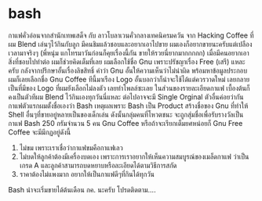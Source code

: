 # bash
กาแฟคั่วอ่อนจากสำนักเทพเสด็จ กับ ลาวโบลาเวนคั่วกลางเทคนิครมควัน จาก Hacking Coffee ที่ผม Blend เล่นๆไว้กินกับลูก มีคนชิมแล้วชอบและอยากเอาไปขาย ผมเองก็อยากขายนะครับแต่เปลืองเวลามาจริงๆ (พี่หนุ่ม แกโทรมาวันก่อนก็คุยเรื่องนี้กัน ขายให้รวยนี่ยากมากกกกก) เมื่อมีคนอยากเอาสิ่งที่ชอบไปทำต่อ ผมก็ช่วยคิดเต็มที่เลย ผมเลือกใช้ชื่อ Gnu เพราะปรัชญาเรื่อง Free (เสรี) แหละครับ กลังจากปรึกษาอั้นเรื่องลิขสิทธิ์ คำว่า Gnu อั้นให้ความเห็นว่าไม่น่าผิด พร้อมหาข้อมูลประกอบ ผมก็เลยเลือกชื่อ Gnu Coffee ทีนี้มาเรือง Logo อั้นบอกว่าก็น่าจะใช้ได้แต่ควรวาดใหม่ เลยกลายเป็นที่มีของ Logo ที่ผมยังเลือกไม่ลงตัว เลยทำโพลล์ซะเลย
ในส่วนของรายละเอียดกาแฟ เบื้องต้นก็คงเป็นตัวทีผม Blend ไว้กินเองทุกวันนี่แหละ ต่อไปอาจจะมี Single Orginal ตัวอื่นค่อยว่ากัน
กาแฟตัวแรกผมตั้งชื่อเองว่า Bash เหตุผลเพราะ Bash เป็น Product สร้างชื่อของ Gnu ที่ทำให้ Shell อื่นๆที่ขายอยู่หลายเป็นของเด็กเล่น ดังนั้นกลุ่มคนที่โหวตชนะ จะถูกสุ่มชื่อเพื่อรับรางวัลเป็นกาแฟ Bash 250 กรัมจำนวน 5 คน
Gnu Coffee หรือถ้าจะเรียกเต็มยศหน่อยก็ Gnu Free Coffee จะมีมีกฏอยู่ดังนี้
1. ไม่ขม เพราะเราเชื่อว่ากาแฟขมคือกาแฟเลว
2. ไม่บดให้ลูกค้าต้องมีเครื่องบดเอง เพราะการเราอยากให้เห็นความสมบูรณ์ของเมล็ดกาแฟ ว่าเป็นเกรด A และลูกค้าสามารถบดหยาบหรือละเอียดได้ตามวิธีการสกัด
3. ราคาต้องไม่แพงมาก อยากให้เป็นกาแฟดีๆที่กินได้ทุกวัน

Bash น่าจะเริ่มขายได้ต้นเดือน กค. นะครับ โปรดติดตาม....

